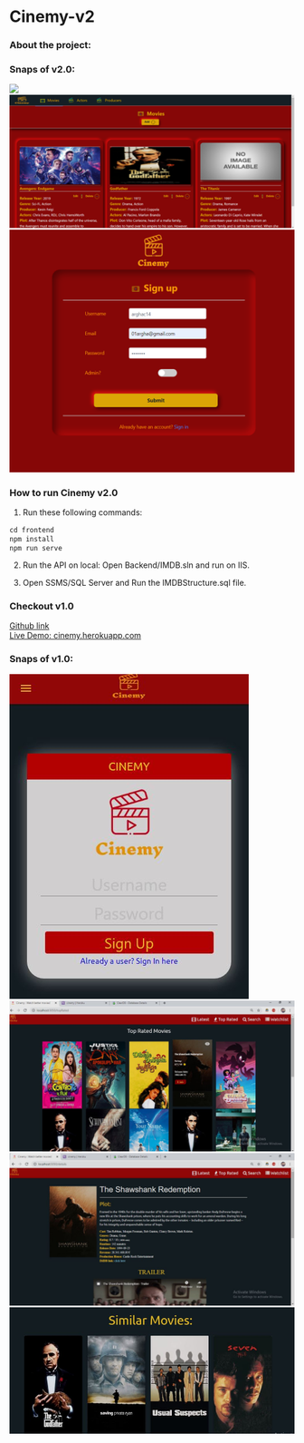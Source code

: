 # Cinemy-v2

### About the project:


### Snaps of v2.0:

![](https://github.com/arghac14/Cinemy-v2/blob/main/Snapshots/cinemyGIF.gif)
![](https://github.com/arghac14/Cinemy-v2/blob/main/Snapshots/movies1.PNG)
![](https://github.com/arghac14/Cinemy-v2/blob/main/Snapshots/auth.png)

### How to run Cinemy v2.0

1. Run these following commands:
``` 
cd frontend
npm install
npm run serve
```
2. Run the API on local: Open Backend/IMDB.sln and run on IIS.

3. Open SSMS/SQL Server and Run the IMDBStructure.sql file.

### Checkout v1.0

[Github link](https://github.com/arghac14/Cinemy) <br>
[Live Demo: cinemy.herokuapp.com](https://cinemy.herokuapp.com/)

### Snaps of v1.0:

![](https://github.com/arghac14/Cinemy/blob/master/Snapshots/4.JPG)
![](https://github.com/arghac14/Cinemy/blob/master/Snapshots/1.JPG)
![](https://github.com/arghac14/Cinemy/blob/master/Snapshots/2.JPG)
![](https://github.com/arghac14/Cinemy/blob/master/Snapshots/5.JPG)
